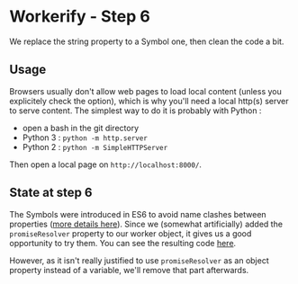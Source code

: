 # Workerify - Step 6

We replace the string property to a Symbol one, then clean the code a bit.

## Usage

Browsers usually don't allow web pages to load local content (unless you explicitely check the option), which is why you'll need a local http(s) server to serve content. The simplest way to do it is probably with Python :
- open a bash in the git directory
- Python 3 : ``python -m http.server``
- Python 2 : ``python -m SimpleHTTPServer``

Then open a local page on ``http://localhost:8000/``.

## State at step 6

The Symbols were introduced in ES6 to avoid name clashes between properties ([more details here](https://stackoverflow.com/questions/21724326/why-bring-symbols-to-javascript)). Since we (somewhat artificially) added the ``promiseResolver`` property to our worker object, it gives us a good opportunity to try them. You can see the resulting code [here]().

However, as it isn't really justified to use ``promiseResolver`` as an object property instead of a variable, we'll remove that part afterwards.